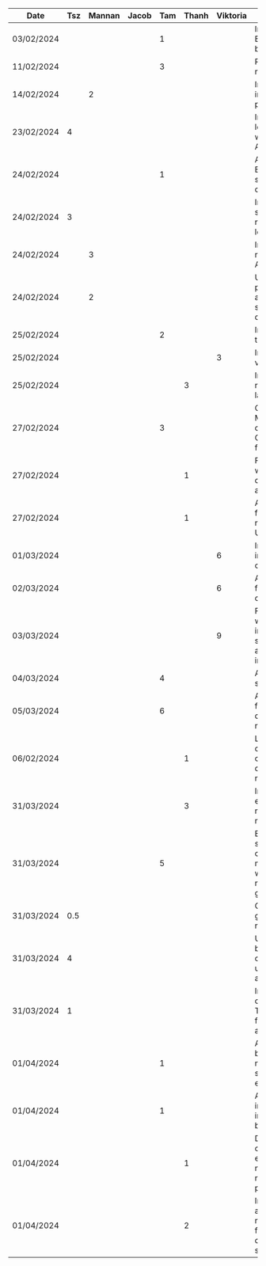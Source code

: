 | Date       | Tsz | Mannan | Jacob | Tam | Thanh | Viktoria | Task                                                                                 |
| ---------- | --- | ------ | ----- | --- | ----- | -------- | ------------------------------------------------------------------------------------ |
| 03/02/2024 |     |        |       | 1   |       |          | Initial setup Express backend                                                        |
| 11/02/2024 |     |        |       | 3   |       |          | Researched recipe datasets                                                           |
| 14/02/2024 |     | 2      |       |     |       |          | Implemented initial home page layout                                                 |
| 23/02/2024 | 4   |        |       |     |       |          | Implemented login feature with Firebase Auth                                         |
| 24/02/2024 |     |        |       | 1   |       |          | Analyzed Edamam recipe search endpoint query criteria                                |
| 24/02/2024 | 3   |        |       |     |       |          | Implemented sign up, refactored some login logic                                     |
| 24/02/2024 |     | 3      |       |     |       |          | Integrated recipe search API                                                         |
| 24/02/2024 |     | 2      |       |     |       |          | Updated home page layout, added sample/demo data                                     |
| 25/02/2024 |     |        |       | 2   |       |          | Initial account tab                                                                  |
| 25/02/2024 |     |        |       |     |       | 3        | Inital review view set up                                                            |
| 25/02/2024 |     |        |       |     | 3     |          | Implemented recipe page layout                                                       |
| 27/02/2024 |     |        |       | 3   |       |          | Created MongoDB deployment + CRUD endpoints for userdata                             |
| 27/02/2024 |     |        |       |     | 1     |          | Fixed error where toolbar didn't collapse and cleaned up                             |
| 27/02/2024 |     |        |       |     | 1     |          | Added query for fetching specific recipe and fixed UI bugs                           |
| 01/03/2024 |     |        |       |     |       | 6        | Initial implementation of reviews                                                    |
| 02/03/2024 |     |        |       |     |       | 6        | Added image functionality + changed layouts                                          |
| 03/03/2024 |     |        |       |     |       | 9        | Faced issues with initial implementation so completely altered review implementation |
| 04/03/2024 |     |        |       | 4   |       |          | Added inital search activity                                                         |
| 05/03/2024 |     |        |       | 6   |       |          | Added search functionality + display search results                                  |
| 06/02/2024 |     |        |       |     | 1     |          | Link recipe details page to other pages and display actual result from APIs          |
| 31/03/2024 |     |        |       |     | 3     |          | Implement API endpoints for recipes and reviews                                      |
| 31/03/2024 |     |        |       | 5   |       |          | Enhanced search feature, created new multiselect widget, refactored chip groups      |
| 31/03/2024 | 0.5 |        |       |     |       |          | Cleaning up all git branches and repository                                          |
| 31/03/2024 | 4   |        |       |     |       |          | Updating backend to be compatible with user authentication                           |
| 31/03/2024 | 1   |        |       |     |       |          | Improving error checking and Toast messages for user authentication                  |
| 01/04/2024 |     |        |       | 1   |       |          | Added filter button to make navigating search feature easier                         |
| 01/04/2024 |     |        |       | 1   |       |          | Added copy ingredients and instructions buttons                                      |
| 01/04/2024 |     |        |       |     | 1     |          | Display calories, cooking equipment + navigation from recipe details page            |
| 01/04/2024 |     |        |       |     | 2     |          | Implement adding/removing recipes from favourite list and display the fav status     |

